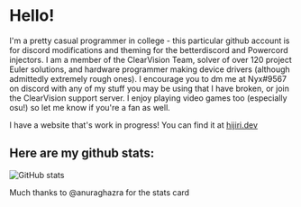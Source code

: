 # Hello!

I'm a pretty casual programmer in college - this particular github account is for discord modifications and theming for the betterdiscord and Powercord injectors. I am a member of the ClearVision Team, solver of over 120 project Euler solutions, and hardware programmer making device drivers (although admittedly extremely rough ones). I encourage you to dm me at Nyx#9567 on discord with any of my stuff you may be using that I have broken, or join the ClearVision support server. I enjoy playing video games too (especially osu!) so let me know if you're a fan as well. 

I have a website that's work in progress! You can find it at [hijiri.dev](https://www.hijiri.dev)

## Here are my github stats: 
![GitHub stats](https://github-readme-stats.vercel.app/api?username=NyxIsBad&show_icons=true&include_all_commits=true&theme=radical)

Much thanks to @anuraghazra for the stats card
